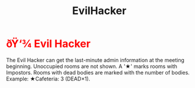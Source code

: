 ﻿---
lang: en-US
title: EvilHacker
prev: EvilGuesser
next: EvilTracker
---
# <font color="red">ðŸ‘¾ <b>Evil Hacker</b></font> <Badge text="Killing" type="tip" vertical="middle"/>

The Evil Hacker can get the last-minute admin information at the meeting beginning. Unoccupied rooms are not shown. A '★' marks rooms with Impostors. Rooms with dead bodies are marked with the number of bodies. Example: ★Cafeteria: 3 (DEAD×1).<br>
